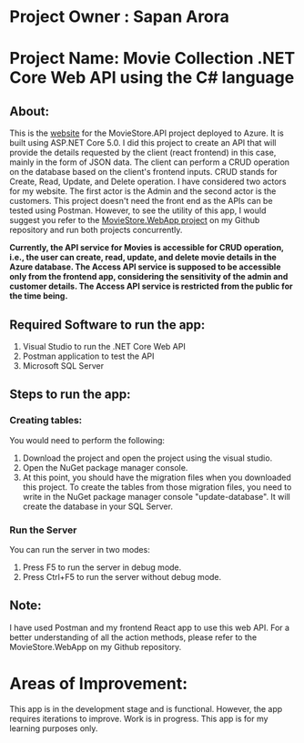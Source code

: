 # Project Owner : Sapan Arora

# Project Name: Movie Collection .NET Core Web API using the C# language

## About: 
This is the [website](https://movie-collection-api-app.azurewebsites.net/) for the MovieStore.API project deployed to Azure. It is built using ASP.NET Core 5.0. I did this project to create an API that will provide the details requested by the client (react frontend) in this case, mainly in the form of JSON data. The client can perform a CRUD operation on the database based on the client's frontend inputs. CRUD stands for Create, Read, Update, and Delete operation. I have considered two actors for my website. The first actor is the Admin and the second actor is the customers. This project doesn't need the front end as the APIs can be tested using Postman. However, to see the utility of this app, I would suggest you refer to the [MovieStore.WebApp project](https://github.com/Sarora09/MovieStore.WebApp) on my Github repository and run both projects concurrently.

**Currently, the API service for Movies is accessible for CRUD operation, i.e., the user can create, read, update, and delete movie details in the Azure database. 
The Access API service is supposed to be accessible only from the frontend app, considering the sensitivity of the admin and customer details. The Access API service is restricted from the public for the time being.**

## Required Software to run the app:
1) Visual Studio to run the .NET Core Web API
2) Postman application to test the API
3) Microsoft SQL Server

## Steps to run the app:

### Creating tables:
You would need to perform the following:
1) Download the project and open the project using the visual studio.
2) Open the NuGet package manager console.
3) At this point, you should have the migration files when you downloaded this project. To create the tables from those migration files, you need to write in the NuGet package manager console "update-database". It will create the database in your SQL Server.

### Run the Server
You can run the server in two modes:
1) Press F5 to run the server in debug mode.
2) Press Ctrl+F5 to run the server without debug mode.

## Note:
I have used Postman and my frontend React app to use this web API. For a better understanding of all the action methods, please refer to the MovieStore.WebApp on my Github repository.

# Areas of Improvement:

This app is in the development stage and is functional. However, the app requires iterations to improve. Work is in progress. This app is for my learning purposes only.
